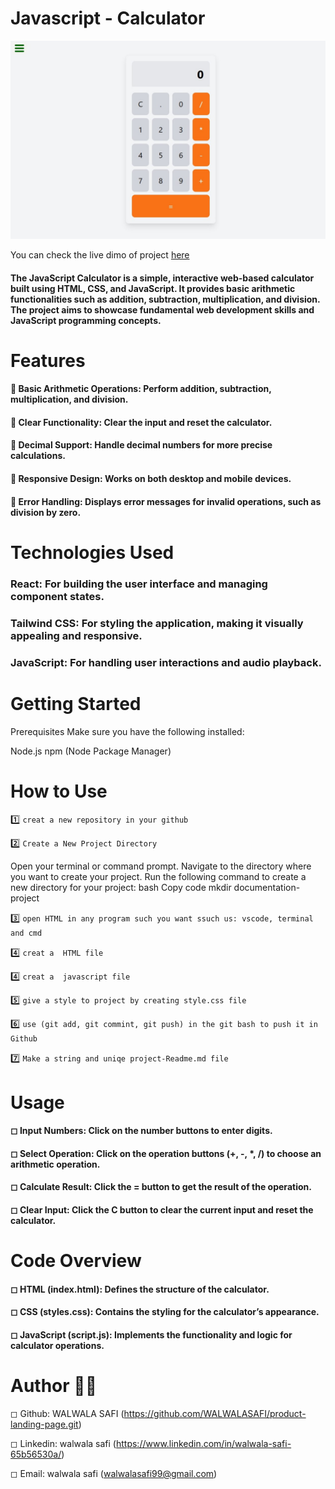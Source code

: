 # Javascript - Calculator
 ![alt text](image/SharedScreenshot.jpg)


You can check the live dimo of project [here](https://drum-machine-ten-mocha.vercel.app/)
#### The JavaScript Calculator is a simple, interactive web-based calculator built using HTML, CSS, and JavaScript. It provides basic arithmetic functionalities such as addition, subtraction, multiplication, and division. The project aims to showcase fundamental web development skills and JavaScript programming concepts.


# Features
#### 🔹 Basic Arithmetic Operations: Perform addition, subtraction, multiplication, and division.


#### 🔹 Clear Functionality: Clear the input and reset the calculator.


#### 🔹 Decimal Support: Handle decimal numbers for more precise calculations.


#### 🔹 Responsive Design: Works on both desktop and mobile devices.


#### 🔹 Error Handling: Displays error messages for invalid operations, such as division by zero.



# Technologies Used

### React: For building the user interface and managing component states.

### Tailwind CSS: For styling the application, making it visually appealing and responsive.

### JavaScript: For handling user interactions and audio playback.

# Getting Started

Prerequisites
Make sure you have the following installed:

Node.js
npm (Node Package Manager)


# How to Use
1️⃣ `creat a new repository in your github`


2️⃣  `Create a New Project Directory`

Open your terminal or command prompt. Navigate to the directory where you want to create your project. Run the following command to create a new directory for your project: bash Copy code mkdir documentation-project

3️⃣  `open HTML in any program such you want ssuch us: vscode, terminal and cmd`

4️⃣ `creat a  HTML file`

4️⃣ `creat a  javascript file`

5️⃣ `give a style to project by creating style.css file` 

6️⃣ `use (git add, git commint, git push) in the git bash to push it in Github`

7️⃣  `Make a string and uniqe project-Readme.md file`



# Usage

#### ◻ Input Numbers: Click on the number buttons to enter digits.
#### ◻ Select Operation: Click on the operation buttons (+, -, *, /) to choose an arithmetic operation.
#### ◻ Calculate Result: Click the = button to get the result of the operation.
#### ◻ Clear Input: Click the C button to clear the current input and reset the calculator.



# Code Overview

#### ◻ HTML (index.html): Defines the structure of the calculator.
#### ◻ CSS (styles.css): Contains the styling for the calculator’s appearance.
#### ◻ JavaScript (script.js): Implements the functionality and logic for calculator operations.


# Author 🔵✅
◻ Github: WALWALA SAFI (https://github.com/WALWALASAFI/product-landing-page.git)

◻ Linkedin:  walwala safi (https://www.linkedin.com/in/walwala-safi-65b56530a/)

◻ Email: walwala safi (walwalasafi99@gmail.com)
